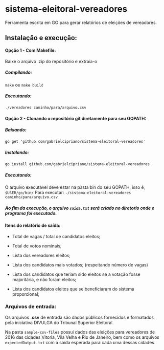 # sistema-eleitoral-vereadores
Ferramenta escrita em GO para gerar relatórios de eleições de vereadores.

## Instalação e execução:

#### Opção 1 - Com Makefile:
Baixe o arquivo .zip do repositório e extraia-o
##### Compilando:
```make```
ou
```make build```
##### Executando:
```./vereadores caminho/para/arquivo.csv```

#### Opção 2 - Clonando o repositório git diretamente para seu GOPATH:
##### Baixando:
```go get 'github.com/gabrielcipriano/sistema-eleitoral-vereadores'```
##### Instalando:
```go install github.com/gabrielcipriano/sistema-eleitoral-vereadores```
##### Executando:
O arquivo executável deve estar na pasta bin do seu GOPATH, isso é, `$USER/go/bin/`
Para executar:
```./sistema-eleitoral-vereadores caminho/para/arquivo.csv ```

##### Ao fim da execução, o arquivo `saida.txt` será criado no diretorio onde o programa foi executado.

#### Itens do relatório de saída:

- Total de vagas / total de candidatos eleitos;
- Total de votos nominais;

- Lista dos vereadores eleitos;

- Lista dos candidatos mais votados; (respeitando número de vagas)

- Lista dos candidatos que teriam sido eleitos se a votação fosse majoritária, e não foram eleitos;

- Lista dos candidatos eleitos que se beneficiaram do sistema proporcional;

### Arquivos de entrada:
Os arquivos **.csv** de entrada são dados públicos fornecidos e formatados pela iniciativa DIVULGA do Tribunal Superior Eleitoral.

Na pasta `sample-csv-files` possui dados das eleições para vereadores de 2016 das cidades Vitoria, Vila Velha e Rio de Janeiro, bem como os arquivos `expectedOutput.txt` com a saída esperada para cada uma dessas cidades.